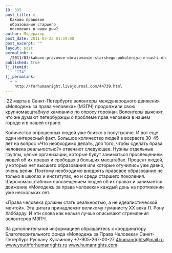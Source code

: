 ```yaml
---
ID: 395
post_title: >
  Каково правовое
  образование старшего
  поколения в наши дни?
author: Модератор
post_date: 2011-03-23 01:59:00
post_excerpt: ""
layout: post
permalink: >
  /2011/03/kakovo-pravovoe-obrazovanie-starshego-pokoleniya-v-nashi-dni.html
published: true
lj_itemid:
  - "174"
lj_permalink:
  - >
    http://forhumanright.livejournal.com/44739.html
---
```

&nbsp;22 марта в Санкт-Петербурге волонтеры международного движения &laquo;Молодежь за права человека&raquo; (МЗПЧ) продолжили свою крупномасштабную кампанию по опросу горожан. Волонтеры выяснят, что же думают петербуржцы о проблеме прав человека в нашем городе и в нашей стране.

Количество опрошенных людей уже близко в полутысяче. И вот еще один интересный факт.  Большое количество людей в возрасте 30-45 лет на вопрос &laquo;Что необходимо делать, для того, чтобы сделать права человека реальностью?&raquo; отвечают следующее. Нужны отдельные группы, целые организации, которые будут заниматься просвещением людей об их правах и свободах в больших масштабах. Процент людей, у которых нет высшего образования или которые отучились уже давно, очень велик. Поэтому необходимо внедрять правовое образование не только в школах и институтах, но и среди старшего поколения. Широкомасштабным просвещением людей об их правах и занимается движение &laquo;Молодежь за права человека&raquo; каждый день на протяжении уже нескольких лет.

&laquo;Права человека должны стать реальностью, а не идеалистической мечтой&raquo;. Эта цитата принадлежит великому гуманисту ХХ века Л. Рону Хаббарду. И эти слова как нельзя лучше описывают стремления волонтеров МЗПЧ.

За дополнительной информацией обращайтесь к координатору
Благотворительного фонда &laquo;Молодежь за Права Человека&raquo; Санкт-Петербург
Руслану Хусаинову
+7-905-267-00-27
4humanrights@mail.ru
www.youthforhumanrights.ru
www.humanrights.com